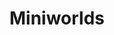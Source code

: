 ---
title: Miniworlds
crosslinks:
- mildlyinteresting
- terrariums
- MicroscopicMacrocosms
- PlantedTank
- INEEEEDIT
- thingsforants
- mycology
- tiltshift
- geologyporn
- patientgamers
- ImaginaryMindscapes
- dontdeadopeninside
- pcmasterrace
- xkcd
- Art
- pics
- ImaginaryInteriors
---
